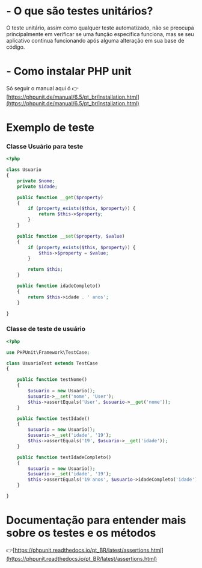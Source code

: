 # - O que são testes unitários?

O teste unitário, assim como qualquer teste automatizado, não se preocupa principalmente em verificar se uma função específica funciona, mas se seu aplicativo continua funcionando após alguma alteração em sua base de código.

# - Como instalar PHP unit

Só seguir o manual aqui ó 👉[https://phpunit.de/manual/6.5/pt_br/installation.html](https://phpunit.de/manual/6.5/pt_br/installation.html)

# Exemplo de teste

### Classe Usuário para teste

```php
<?php

class Usuario
{
    private $nome;
    private $idade;

    public function __get($property)
    {
        if (property_exists($this, $property)) {
            return $this->$property;
        }
    }

    public function __set($property, $value)
    {
        if (property_exists($this, $property)) {
            $this->$property = $value;
        }

        return $this;
    }

    public function idadeCompleto()
    {
        return $this->idade . ' anos';
    }

}
```

### Classe de teste de usuário

```php
<?php

use PHPUnit\Framework\TestCase;

class UsuarioTest extends TestCase
{

    public function testNome()
    {
        $usuario = new Usuario();
        $usuario->__set('nome', 'User');
        $this->assertEquals('User', $usuario->__get('nome'));
    }

    public function testIdade()
    {
        $usuario = new Usuario();
        $usuario->__set('idade', '19');
        $this->assertEquals('19', $usuario->__get('idade'));
    }

    public function testIdadeCompleto()
    {
        $usuario = new Usuario();
        $usuario->__set('idade', '19');
        $this->assertEquals('19 anos', $usuario->idadeCompleto('idade'));
    }

}
```

# Documentação para entender mais sobre os testes e os métodos

👉[https://phpunit.readthedocs.io/pt_BR/latest/assertions.html](https://phpunit.readthedocs.io/pt_BR/latest/assertions.html)

